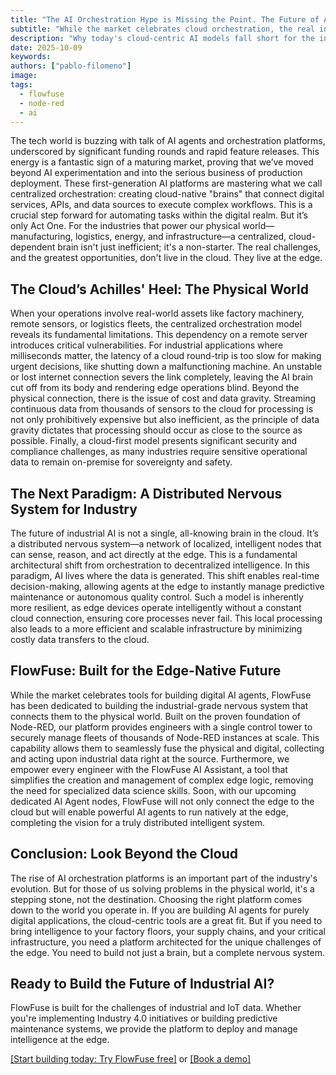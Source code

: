 ```yaml
---
title: "The AI Orchestration Hype is Missing the Point. The Future of AI is at the Edge."
subtitle: "While the market celebrates cloud orchestration, the real innovation is happening at the edge."
description: "Why today's cloud-centric AI models fall short for the industrial world, and a look at what comes next."
date: 2025-10-09
keywords: 
authors: ["pablo-filomeno"]
image: 
tags:
  - flowfuse
  - node-red
  - ai
---
```


The tech world is buzzing with talk of AI agents and orchestration platforms, underscored by significant funding rounds and rapid feature releases. This energy is a fantastic sign of a maturing market, proving that we’ve moved beyond AI experimentation and into the serious business of production deployment.
These first-generation AI platforms are mastering what we call centralized orchestration: creating cloud-native "brains" that connect digital services, APIs, and data sources to execute complex workflows. This is a crucial step forward for automating tasks within the digital realm.
But it’s only Act One.
For the industries that power our physical world—manufacturing, logistics, energy, and infrastructure—a centralized, cloud-dependent brain isn't just inefficient; it's a non-starter. The real challenges, and the greatest opportunities, don't live in the cloud. They live at the edge.

## The Cloud’s Achilles' Heel: The Physical World
When your operations involve real-world assets like factory machinery, remote sensors, or logistics fleets, the centralized orchestration model reveals its fundamental limitations. This dependency on a remote server introduces critical vulnerabilities. For industrial applications where milliseconds matter, the latency of a cloud round-trip is too slow for making urgent decisions, like shutting down a malfunctioning machine. An unstable or lost internet connection severs the link completely, leaving the AI brain cut off from its body and rendering edge operations blind.
Beyond the physical connection, there is the issue of cost and data gravity. Streaming continuous data from thousands of sensors to the cloud for processing is not only prohibitively expensive but also inefficient, as the principle of data gravity dictates that processing should occur as close to the source as possible. Finally, a cloud-first model presents significant security and compliance challenges, as many industries require sensitive operational data to remain on-premise for sovereignty and safety.

## The Next Paradigm: A Distributed Nervous System for Industry
The future of industrial AI is not a single, all-knowing brain in the cloud. It’s a distributed nervous system—a network of localized, intelligent nodes that can sense, reason, and act directly at the edge. This is a fundamental architectural shift from orchestration to decentralized intelligence.
In this paradigm, AI lives where the data is generated. This shift enables real-time decision-making, allowing agents at the edge to instantly manage predictive maintenance or autonomous quality control. Such a model is inherently more resilient, as edge devices operate intelligently without a constant cloud connection, ensuring core processes never fail. This local processing also leads to a more efficient and scalable infrastructure by minimizing costly data transfers to the cloud.

## FlowFuse: Built for the Edge-Native Future
While the market celebrates tools for building digital AI agents, FlowFuse has been dedicated to building the industrial-grade nervous system that connects them to the physical world. Built on the proven foundation of Node-RED, our platform provides engineers with a single control tower to securely manage fleets of thousands of Node-RED instances at scale. This capability allows them to seamlessly fuse the physical and digital, collecting and acting upon industrial data right at the source. Furthermore, we empower every engineer with the FlowFuse AI Assistant, a tool that simplifies the creation and management of complex edge logic, removing the need for specialized data science skills.
Soon, with our upcoming dedicated AI Agent nodes, FlowFuse will not only connect the edge to the cloud but will enable powerful AI agents to run natively at the edge, completing the vision for a truly distributed intelligent system.

## Conclusion: Look Beyond the Cloud
The rise of AI orchestration platforms is an important part of the industry's evolution. But for those of us solving problems in the physical world, it's a stepping stone, not the destination.
Choosing the right platform comes down to the world you operate in. If you are building AI agents for purely digital applications, the cloud-centric tools are a great fit.
But if you need to bring intelligence to your factory floors, your supply chains, and your critical infrastructure, you need a platform architected for the unique challenges of the edge. You need to build not just a brain, but a complete nervous system.

## Ready to Build the Future of Industrial AI?
FlowFuse is built for the challenges of industrial and IoT data. Whether you're implementing Industry 4.0 initiatives or building predictive maintenance systems, we provide the platform to deploy and manage intelligence at the edge.

[[Start building today: Try FlowFuse free]](https://app.flowfuse.com/account/create) or [[Book a demo]](https://flowfuse.com/book-demo/)



